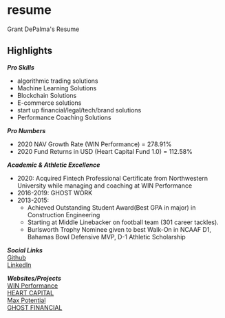 # resume
Grant DePalma's Resume

## Highlights  
***Pro Skills***   
- algorithmic trading solutions   
- Machine Learning Solutions   
- Blockchain Solutions     
- E-commerce solutions    
- start up financial/legal/tech/brand solutions  
- Performance Coaching Solutions  

***Pro Numbers***
- 2020 NAV Growth Rate (WIN Performance) = 278.91%
- 2020 Fund Returns in USD (Heart Capital Fund 1.0) = 112.58%

***Academic & Athletic Excellence***  
- 2020: Acquired Fintech Professional Certificate from Northwestern University while managing and coaching at WIN Performance   
- 2016-2019: GHOST WORK  
- 2013-2015:  
  - Achieved Outstanding Student Award(Best GPA in major) in Construction Engineering  
  - Starting at Middle Linebacker on football team (301 career tackles).   
  - Burlsworth Trophy Nominee given to best Walk-On in NCAAF D1, Bahamas Bowl Defensive MVP, D-1 Athletic Scholarship

***Social Links***    
[Github]("https://github.com/gdepalma93")    
[LinkedIn]("https://www.linkedin.com/in/grant-depalma-159042167/")  

***Websites/Projects***  
[WIN Performance](https://winperformance.io/)        
[HEART CAPITAL](https://heartcap.io)   
[Max Potential](https://maxpotential.community)   
[GHOST FINANCIAL](https://ghost.financial)    
 





